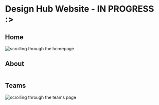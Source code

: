 # Design Hub Website - IN PROGRESS :>

## Home
<img src="readme-imgs\home.gif" alt="scrolling through the homepage">

## About
![]()

## Teams
<img src="readme-imgs\teams.gif" alt="scrolling through the teams page">